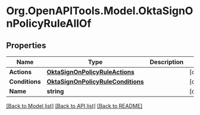 # Org.OpenAPITools.Model.OktaSignOnPolicyRuleAllOf

## Properties

Name | Type | Description | Notes
------------ | ------------- | ------------- | -------------
**Actions** | [**OktaSignOnPolicyRuleActions**](OktaSignOnPolicyRuleActions.md) |  | [optional] 
**Conditions** | [**OktaSignOnPolicyRuleConditions**](OktaSignOnPolicyRuleConditions.md) |  | [optional] 
**Name** | **string** |  | [optional] 

[[Back to Model list]](../README.md#documentation-for-models) [[Back to API list]](../README.md#documentation-for-api-endpoints) [[Back to README]](../README.md)

